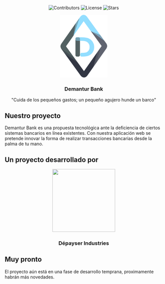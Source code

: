 <span align="center">

![Contributors][contributors-shield] ![License][license-shield] ![Stars][stars]

</span>

<!-- Header -->
<p align="center">
	<a href="#"><img src="./client/src/pages/static/assets/img/logos/png/Logo_Icon-1.png" width="150px"  height="200px"></a>
	<h3 align="center"> Demantur Bank  </h3>
	<p align="center"> "Cuida de los pequeños gastos; un pequeño agujero hunde un barco" </p>
</p>

<!-- About -->

## Nuestro proyecto

Demantur Bank es una propuesta tecnológica ante la deficiencia de ciertos sistemas bancarios en línea existentes. Con nuestra aplicación web se pretende innovar la forma de realizar transacciones bancarias desde la palma de tu mano.

## Un proyecto desarrollado por

<p align="center">
	<a href="#"><img src="./client/src/pages/static/assets/img/logos/depayser/Dépayser-Inc_Simplified-Logo-PNG-BG_White.png" width="200px"  height="200px"></a>
	<h3 align="center"> Dépayser Industries </h3>
</p>

## Muy pronto

El proyecto aún está en una fase de desarrollo temprana, proximamente habrán más novedades.

<!-- Declaraciones -->

[contributors-shield]: https://img.shields.io/github/contributors/Javithor360/Demantur.svg?style=for-the-badge
[license-shield]: https://img.shields.io/github/license/Javithor360/Demantur.svg?style=for-the-badge
[stars]: https://img.shields.io/github/stars/Javithor360/Demantur?color=yellow&style=for-the-badge
